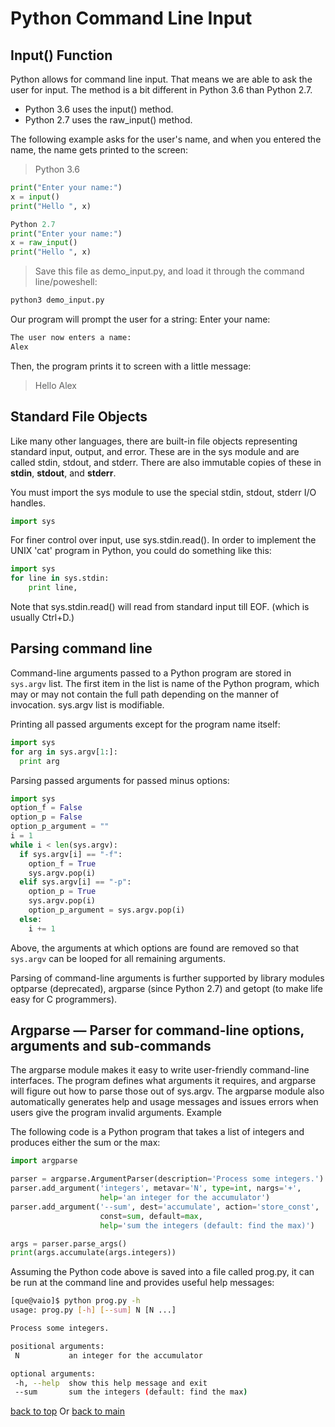 # Python Command Line Input

## Input() Function

Python allows for command line input.
That means we are able to ask the user for input.
The method is a bit different in Python 3.6 than Python 2.7.

* Python 3.6 uses the input() method.
* Python 2.7 uses the raw_input() method.

The following example asks for the user's name, and when you entered the name, the name gets printed to the screen:

> Python 3.6
```python
print("Enter your name:")
x = input()
print("Hello ", x)
```

```python
Python 2.7
print("Enter your name:")
x = raw_input()
print("Hello ", x)
```

> Save this file as demo_input.py, and load it through the command line/poweshell:
```sh
python3 demo_input.py
```
Our program will prompt the user for a string:
Enter your name:

```txt
The user now enters a name:
Alex
```
Then, the program prints it to screen with a little message:
> Hello Alex


## Standard File Objects

Like many other languages, there are built-in file objects representing standard input, output, and error. These are in the sys module and are called stdin, stdout, and stderr. There are also immutable copies of these in __stdin__, __stdout__, and __stderr__.

You must import the sys module to use the special stdin, stdout, stderr I/O handles.

```py
import sys
```
For finer control over input, use sys.stdin.read(). In order to implement the UNIX 'cat' program in Python, you could do something like this:

```py
import sys
for line in sys.stdin:
    print line,
```

Note that sys.stdin.read() will read from standard input till EOF. (which is usually Ctrl+D.)

## Parsing command line

Command-line arguments passed to a Python program are stored in `sys.argv` list. The first item in the list is name of the Python program, which may or may not contain the full path depending on the manner of invocation. sys.argv list is modifiable.

Printing all passed arguments except for the program name itself:
```py
import sys
for arg in sys.argv[1:]:
  print arg
```
Parsing passed arguments for passed minus options:
```py
import sys
option_f = False
option_p = False
option_p_argument = ""
i = 1
while i < len(sys.argv):
  if sys.argv[i] == "-f":
    option_f = True
    sys.argv.pop(i)
  elif sys.argv[i] == "-p":
    option_p = True
    sys.argv.pop(i)
    option_p_argument = sys.argv.pop(i)
  else:
    i += 1
```
Above, the arguments at which options are found are removed so that `sys.argv` can be looped for all remaining arguments.

Parsing of command-line arguments is further supported by library modules optparse (deprecated), argparse (since Python 2.7) and getopt (to make life easy for C programmers).

## Argparse — Parser for command-line options, arguments and sub-commands


The argparse module makes it easy to write user-friendly command-line interfaces. The program defines what arguments it requires, and argparse will figure out how to parse those out of sys.argv. The argparse module also automatically generates help and usage messages and issues errors when users give the program invalid arguments.
Example

The following code is a Python program that takes a list of integers and produces either the sum or the max:
```py
import argparse

parser = argparse.ArgumentParser(description='Process some integers.')
parser.add_argument('integers', metavar='N', type=int, nargs='+',
                    help='an integer for the accumulator')
parser.add_argument('--sum', dest='accumulate', action='store_const',
                    const=sum, default=max,
                    help='sum the integers (default: find the max)')

args = parser.parse_args()
print(args.accumulate(args.integers))
```
Assuming the Python code above is saved into a file called prog.py, it can be run at the command line and provides useful help messages:
```sh
[que@vaio]$ python prog.py -h
usage: prog.py [-h] [--sum] N [N ...]

Process some integers.

positional arguments:
 N           an integer for the accumulator

optional arguments:
 -h, --help  show this help message and exit
 --sum       sum the integers (default: find the max)
```


[back to top](#python-command-line-input)
Or
[back to main](../README.md)